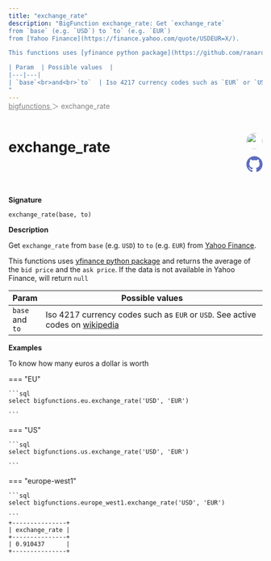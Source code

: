 ```yaml
---
title: "exchange_rate"
description: "BigFunction exchange_rate: Get `exchange_rate`
from `base` (e.g. `USD`) to `to` (e.g. `EUR`)
from [Yahoo Finance](https://finance.yahoo.com/quote/USDEUR=X/).

This functions uses [yfinance python package](https://github.com/ranaroussi/yfinance) and returns the average of the `bid price` and the `ask price`. If the data is not available in Yahoo Finance, will return `null`

| Param  | Possible values  |
|---|---|
| `base`<br>and<br>`to`  | Iso 4217 currency codes such as `EUR` or `USD`. See active codes on [wikipedia](https://en.wikipedia.org/wiki/ISO_4217#Active_codes_(List_One)) |
"
---
```


<span style="color: gray; position: relative; top: -1rem">
  <a href=".." style="color: gray">bigfunctions </a> ＞ exchange_rate
</span>

# exchange_rate


<div style="position: relative; top: -4rem; margin-bottom:  -2rem; text-align: right; z-index: 9999;">
  
  <a href="https://www.linkedin.com/in/johan-protin" title="Author: Johan PROTIN" target="_blank">
    <img src="https://avatars.githubusercontent.com/u/16030047?v=4" width="32" style=" border-radius: 50% !important">
  </a>
  
  <a href="exchange_rate.yaml" title="Edit on GitHub" target="_blank"><svg xmlns="http://www.w3.org/2000/svg" width="32" height="32" viewBox="0 0 24 24"><path fill="#5d6cc0" d="M12 0c-6.626 0-12 5.373-12 12 0 5.302 3.438 9.8 8.207 11.387.599.111.793-.261.793-.577v-2.234c-3.338.726-4.033-1.416-4.033-1.416-.546-1.387-1.333-1.756-1.333-1.756-1.089-.745.083-.729.083-.729 1.205.084 1.839 1.237 1.839 1.237 1.07 1.834 2.807 1.304 3.492.997.107-.775.418-1.305.762-1.604-2.665-.305-5.467-1.334-5.467-5.931 0-1.311.469-2.381 1.236-3.221-.124-.303-.535-1.524.117-3.176 0 0 1.008-.322 3.301 1.23.957-.266 1.983-.399 3.003-.404 1.02.005 2.047.138 3.006.404 2.291-1.552 3.297-1.23 3.297-1.23.653 1.653.242 2.874.118 3.176.77.84 1.235 1.911 1.235 3.221 0 4.609-2.807 5.624-5.479 5.921.43.372.823 1.102.823 2.222v3.293c0 .319.192.694.801.576 4.765-1.589 8.199-6.086 8.199-11.386 0-6.627-5.373-12-12-12z"/></svg></a>
</div>



**Signature** 
```
exchange_rate(base, to)
```

**Description**

Get `exchange_rate`
from `base` (e.g. `USD`) to `to` (e.g. `EUR`)
from [Yahoo Finance](https://finance.yahoo.com/quote/USDEUR=X/).

This functions uses [yfinance python package](https://github.com/ranaroussi/yfinance) and returns the average of the `bid price` and the `ask price`. If the data is not available in Yahoo Finance, will return `null`

| Param  | Possible values  |
|---|---|
| `base`<br>and<br>`to`  | Iso 4217 currency codes such as `EUR` or `USD`. See active codes on [wikipedia](https://en.wikipedia.org/wiki/ISO_4217#Active_codes_(List_One)) |






**Examples**



<span style="color: var(--md-typeset-a-color);">To know how many euros a dollar is worth</span>









=== "EU"

    ```sql
    select bigfunctions.eu.exchange_rate('USD', 'EUR')
    
    ```




=== "US"

    ```sql
    select bigfunctions.us.exchange_rate('USD', 'EUR')
    
    ```




=== "europe-west1"

    ```sql
    select bigfunctions.europe_west1.exchange_rate('USD', 'EUR')
    
    ```









<pre style="margin-top: -1rem;">
<code style="padding-top: 0px; padding-bottom: 0px;">+---------------+
| exchange_rate |
+---------------+
| 0.910437      |
+---------------+
</code>
</pre>









